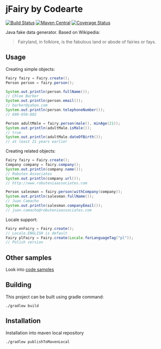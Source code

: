 # jFairy by Codearte

[![Build Status](https://travis-ci.org/Codearte/jfairy.svg?branch=master)](https://travis-ci.org/Codearte/jfairy) [![Maven Central](https://maven-badges.herokuapp.com/maven-central/org.jfairy/jfairy/badge.svg)](https://maven-badges.herokuapp.com/maven-central/org.jfairy/jfairy) [![Coverage Status](https://img.shields.io/coveralls/Codearte/jfairy.svg)](https://coveralls.io/r/Codearte/jfairy)

Java fake data generator. Based on Wikipedia:

> Fairyland, in folklore, is the fabulous land or abode of fairies or fays.

## Usage

Creating simple objects:

```java
Fairy fairy = Fairy.create();
Person person = fairy.person();

System.out.println(person.fullName());            
// Chloe Barker
System.out.println(person.email());               
// barker@yahoo.com
System.out.println(person.telephoneNumber());     
// 690-950-802

Person adultMale = fairy.person(male(), minAge(21));
System.out.println(adultMale.isMale());           
// true
System.out.println(adultMale.dateOfBirth());      
// at least 21 years earlier
```

Creating related objects:

```java
Fairy fairy = Fairy.create();
Company company = fairy.company();
System.out.println(company.name());          
// Robuten Associates
System.out.println(company.url());           
// http://www.robuteniaassociates.com

Person salesman = fairy.person(withCompany(company));
System.out.println(salesman.fullName());     
// Juan Camacho
System.out.println(salesman.companyEmail()); 
// juan.camacho@robuteniaassociates.com
```

Locale support:

```java
Fairy enFairy = Fairy.create();                               
// Locale.ENGLISH is default
Fairy plFairy = Fairy.create(Locale.forLanguageTag("pl"));    
// Polish version
```

## Other samples

Look into [code samples](https://github.com/Codearte/fairyland/tree/master/src/test/groovy/snippets/)

## Building

This project can be built using gradle command:

    ./gradlew build

## Installation

Installation into maven local repository

    ./gradlew publishToMavenLocal
